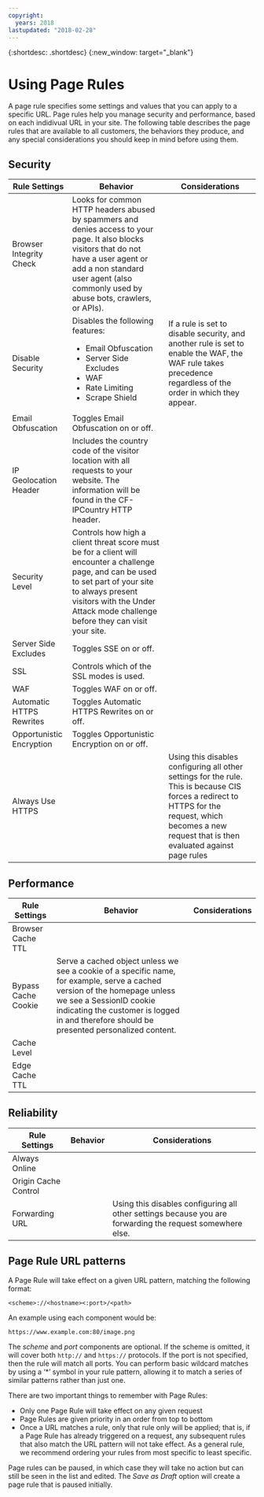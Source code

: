 ```yaml
---
copyright:
  years: 2018
lastupdated: "2018-02-28"
---
```


{:shortdesc: .shortdesc}
{:new_window: target="_blank"}

# Using Page Rules

A page rule specifies some settings and values that you can apply to a specific URL. Page rules help you manage security and performance, based on each indidivual URL in your site. The following table describes the page rules that are available to all customers, the behaviors they produce, and any special considerations you should keep in mind before using them.

## Security

| Rule Settings | Behavior | Considerations |
|-----------|----------|----------------|
|Browser Integrity Check|Looks for common HTTP headers abused by spammers and denies access to your page. It also blocks visitors that do not have a user agent or add a non standard user agent (also commonly used by abuse bots, crawlers, or APIs). | |
|Disable Security|Disables the following features: <ul><li>Email Obfuscation</li> <li>Server Side Excludes</li> <li>WAF</li> <li>Rate Limiting</li> <li>Scrape Shield</li>|If a rule is set to disable security, and another rule is set to enable the WAF, the WAF rule takes precedence regardless of the order in which they appear.|
|Email Obfuscation|Toggles Email Obfuscation on or off. | |
|IP Geolocation Header|Includes the country code of the visitor location with all requests to your website. The information will be found in the CF-IPCountry HTTP header. | |  
|Security Level|Controls how high a client threat score must be for a client will encounter a challenge page, and can be used to set part of your site to always present visitors with the Under Attack mode challenge before they can visit your site. | |
|Server Side Excludes|Toggles SSE on or off.  | |
|SSL|Controls which of the SSL modes is used. | |
|WAF|Toggles WAF on or off. | |  
|Automatic HTTPS Rewrites|Toggles Automatic HTTPS Rewrites on or off.  | |
|Opportunistic Encryption|Toggles Opportunistic Encryption on or off.  | |
|Always Use HTTPS| |Using this disables configuring all other settings for the rule. This is because CIS forces a redirect to HTTPS for the request, which becomes a new request that is then evaluated against page rules |

## Performance
| Rule Settings | Behavior | Considerations |
|-----------|----------|----------------|
|Browser Cache TTL | ||
|Bypass Cache Cookie|Serve a cached object unless we see a cookie of a specific name, for example, serve a cached version of the homepage unless we see a SessionID cookie indicating the customer is logged in and therefore should be presented personalized content. | |
|Cache Level| | |
|Edge Cache TTL| | |

## Reliability
| Rule Settings | Behavior | Considerations |
|-----------|----------|----------------|
|Always Online| | |
|Origin Cache Control| | |
|Forwarding URL | | Using this disables configuring all other settings because you are forwarding the request somewhere else.|

## Page Rule URL patterns

A Page Rule will take effect on a given URL pattern, matching the following format:

`<scheme>://<hostname><:port>/<path>`

An example using each component would be:

`https://www.example.com:80/image.png`

The *scheme* and *port* components are optional. If the scheme is omitted, it will cover both `http://` and `https://` protocols. If the port is not specified, then the rule will match all ports. You can perform basic wildcard matches by using a ‘*’ symbol in your rule pattern, allowing it to match a series of similar patterns rather than just one.

There are two important things to remember with Page Rules:

 * Only one Page Rule will take effect on any given request
 * Page Rules are given priority in an order from top to bottom
 * Once a URL matches a rule, only that rule only will be applied; that is, if a Page Rule has already triggered on a request, any subsequent rules that also match the URL pattern will not take effect. As a general rule, we recommend ordering your rules from most specific to least specific.

Page rules can be paused, in which case they will take no action but can still be seen in the list and edited. The *Save as Draft* option will create a page rule that is paused initially.
